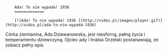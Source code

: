 
        Ada! To nie wypada! 1936 
        =============
        
        [![Ada! To nie wypada! 1936 ](http://vidos.pl/images/player.gif)](http://vidos.pl/ada-to-nie-wypada-1936)
        
        
 Córka ziemianina, Ada Dziewanowska, jest niesforną, pełną życia i temperamentu dziewczyną. Ojciec ady i hrabia Orzelski postanawiają, ze zobacz pełny opis
    